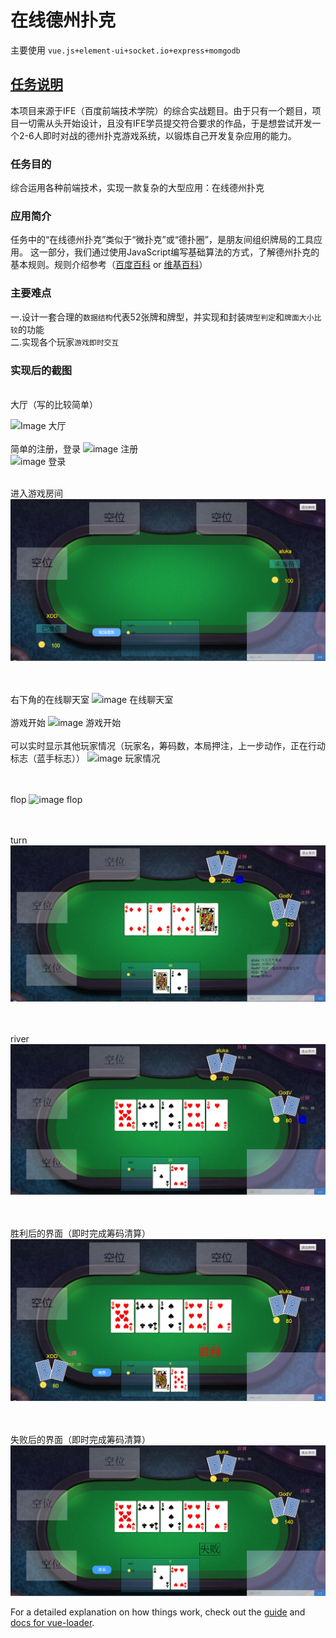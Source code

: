 # 在线德州扑克

主要使用 `vue.js+element-ui+socket.io+express+momgodb`



## [任务说明](http://ife.baidu.com/course/detail/id/120)    
本项目来源于IFE（百度前端技术学院）的综合实战题目。由于只有一个题目，项目一切需从头开始设计，且没有IFE学员提交符合要求的作品，于是想尝试开发一个2-6人即时对战的德州扑克游戏系统，以锻炼自己开发复杂应用的能力。

### 任务目的
综合运用各种前端技术，实现一款复杂的大型应用：在线德州扑克

### 应用简介 
任务中的“在线德州扑克”类似于“微扑克”或“德扑圈”，是朋友间组织牌局的工具应用。
这一部分，我们通过使用JavaScript编写基础算法的方式，了解德州扑克的基本规则。规则介绍参考（[百度百科](http://baike.baidu.com/link?url=jKADh0XgSlQXR1l9WRPDNauZ1sBBSCcYdzhy-xDuJIbvimpNh6St0l3d34HZWLa1w_toImFXjZXycJzkyeSfHFXcuuDEKDHmjmY3GtyO33BAiT8wuk5Wwoc1pRp9DZ6LZiNLcjNPmwn5Io1xjP_iMU21Nni8CSUEhrrzfvmXLcgsFWdpHSs-gTeK_qhPeonWjJBrIB7uzSCUDQWFTgY02zK_q7CkEUv6QwCKELM1pfK) or [维基百科](https://zh.wikipedia.org/wiki/%E5%BE%B7%E5%B7%9E%E6%92%B2%E5%85%8B)）
### 主要难点
一.设计一套合理的`数据结构`代表52张牌和牌型，并实现和封装`牌型判定`和`牌面大小比较`的功能<br> 
二.实现各个玩家`游戏即时交互`


### 实现后的截图


<br> 
大厅（写的比较简单）

![Image 大厅](https://github.com/xcwdss/projectPic/Tpoker/%E5%A4%A7%E5%8E%85.PNG)
<br><br> 
简单的注册，登录
![image 注册](https://github.com/xcwdss/projectPic/Tpoker/%E6%B3%A8%E5%86%8C.PNG)
<br>
![image 登录](https://github.com/xcwdss/projectPic/Tpoker/%E7%99%BB%E5%BD%95.PNG)
<br><br> 

进入游戏房间
![image 房间](https://github.com/ldljlzl/projectPic/blob/master/Tpoker/%E6%88%BF%E9%97%B4.PNG)

<br><br> 
右下角的在线聊天室
![image 在线聊天室](https://github.com/xcwdss/projectPic/Tpoker/%E5%9C%A8%E7%BA%BF%E8%81%8A%E5%A4%A9%E5%AE%A4.PNG)
<br><br> 
游戏开始
![image 游戏开始](https://github.com/xcwdss/projectPic/Tpoker/%E6%B8%B8%E6%88%8F%E5%BC%80%E5%A7%8B.PNG)
<br><br> 
可以实时显示其他玩家情况（玩家名，筹码数，本局押注，上一步动作，正在行动标志（蓝手标志））
![image 玩家情况](https://github.com/xcwdss/projectPic/Tpoker/玩家情况.PNG)

<br><br> 
flop
![image flop](https://github.com/xcwdss/projectPic/Tpoker/flop.PNG)

<br><br> 
turn
![image turn](https://github.com/ldljlzl/projectPic/blob/master/Tpoker/turn.PNG)

<br><br> 
river
![image river](https://github.com/ldljlzl/projectPic/blob/master/Tpoker/river.PNG)

<br><br> 
胜利后的界面（即时完成筹码清算）
![image win](https://github.com/ldljlzl/projectPic/blob/master/Tpoker/win.PNG)


<br><br> 
失败后的界面（即时完成筹码清算）
![image lose](https://github.com/ldljlzl/projectPic/blob/master/Tpoker/lose.PNG)





For a detailed explanation on how things work, check out the [guide](http://vuejs-templates.github.io/webpack/) and [docs for vue-loader](http://vuejs.github.io/vue-loader).

